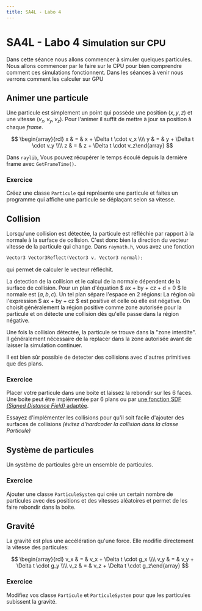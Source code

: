 ```yaml
---
title: SA4L - Labo 4
---
```


# SA4L - Labo 4 <small>Simulation sur CPU</small>

Dans cette séance nous allons commencer à simuler quelques particules. Nous allons commencer par le faire sur le CPU pour bien comprendre comment ces simulations fonctionnent. Dans les séances à venir nous verrons comment les calculer sur GPU

## Animer une particule

Une particule est simplement un point qui possède une position $(x, y, z)$ et une vitesse $(v_x, v_y, v_z)$. Pour l'animer il suffit de mettre à jour sa position à chaque *frame*.

$$ \begin{array}{rcl} x & = & x + \Delta t \cdot v_x \\\\ y & = & y + \Delta t \cdot v_y \\\\ z & = & z + \Delta t \cdot v_z\end{array} $$

Dans `raylib`, Vous pouvez récupérer le temps écoulé depuis la dernière frame avec `GetFrameTime()`.

### Exercice

Créez une classe `Particule` qui représente une particule et faites un programme qui affiche une particule se déplaçant selon sa vitesse.

## Collision

Lorsqu'une collision est détectée, la particule est réfléchie par rapport à la normale à la surface de collision. C'est donc bien la direction du vecteur vitesse de la particule qui change. Dans `raymath.h`, vous avez une fonction

```cpp
Vector3 Vector3Reflect(Vector3 v, Vector3 normal);
```

qui permet de calculer le vecteur réfléchit.

La detection de la collision et le calcul de la normale dépendent de la surface de collision. Pour un plan d'équation $ ax + by + cz + d = 0 $ le normale est $(a, b, c)$. Un tel plan sépare l'espace en 2 régions: La région où l'expression $ ax + by + cz $ est positive et celle où elle est négative. On choisit généralement la région positive comme zone autorisée pour la particule et on détecte une collision dès qu'elle passe dans la région négative.

Une fois la collision détectée, la particule se trouve dans la "zone interdite". Il généralement nécessaire de la replacer dans la zone autorisée avant de laisser la simulation continuer.

Il est bien sûr possible de detecter des collisions avec d'autres primitives que des plans.

### Exercice

Placer votre particule dans une boite et laissez la rebondir sur les 6 faces. Une boite peut être implémentée par 6 plans ou par [une fonction SDF *(Signed Distance Field)* adaptée](https://www.iquilezles.org/www/articles/boxfunctions/boxfunctions.htm).

Essayez d'implémenter les collisions pour qu'il soit facile d'ajouter des surfaces de collisions *(évitez d'hardcoder la collision dans la classe Particule)*

## Système de particules

Un système de particules gère un ensemble de particules.

### Exercice

Ajouter une classe `ParticuleSystem` qui crée un certain nombre de particules avec des positions et des vitesses aléatoires et permet de les faire rebondir dans la boite.

## Gravité

La gravité est plus une accélération qu'une force. Elle modifie directement la vitesse des particules:

$$ \begin{array}{rcl} v_x & = & v_x + \Delta t \cdot g_x \\\\ v_y & = & v_y + \Delta t \cdot g_y \\\\ v_z & = & v_z + \Delta t \cdot g_z\end{array} $$

### Exercice

Modifiez vos classe `Particule` et `ParticuleSystem` pour que les particules subissent la gravité.


